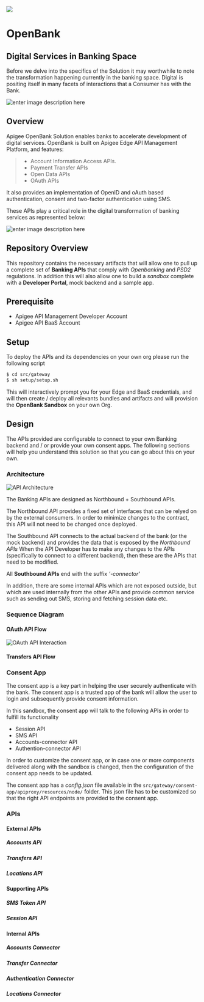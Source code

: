 <p align="left"><a href="http://apigee.com/"><img src="http://apigee.com/about/sites/all/themes/apigee_themes/apigee_mktg/images/logo.png"/></a></p>

OpenBank
===================

Digital Services in Banking Space
-------------

Before we delve into the specifics of the Solution it may worthwhile to note the transformation happening currently in the banking space. Digital is positing itself in many facets of interactions that a Consumer has with the Bank.

![enter image description here](http://openbank.apigee.com/sites/default/files/openbanking_position.png)

Overview
-------------

Apigee OpenBank Solution enables banks to accelerate  development of digital services. OpenBank is built on Apigee Edge API Management Platform, and features:

> - Account Information Access APIs.
> - Payment Transfer APIs
> - Open Data APIs
> - OAuth APIs

It also provides an implementation of OpenID and oAuth based authentication, consent and two-factor authentication using SMS.

These APIs play a critical role in the digital transformation of banking services as represented below:

![enter image description here](http://openbank.apigee.com/sites/default/files/openbank_architecture.png)


## Repository Overview
This repository contains the necessary artifacts that will allow one to pull up a complete set of **Banking APIs** that comply with _Openbanking_ and _PSD2_ regulations. In addition this will also allow one to build a _sandbox_ complete with a **Developer Portal**, mock backend and a sample app.

## Prerequisite
+ Apigee API Management Developer Account
+ Apigee API BaaS Account

## Setup
To deploy the APIs and its dependencies on your own org please run the following script

```bash
$ cd src/gateway
$ sh setup/setup.sh
```

This will interactively prompt you for your Edge and BaaS credentials, and will then create / deploy all relevants bundles and artifacts and will provision the **OpenBank Sandbox** on your own Org.

## Design
The APIs provided are configurable to connect to your own Banking backend and / or provide your own consent apps. The following sections will help you understand this solution so that you can go about this on your own.

### Architecture
![API Architecture](http://imageshack.com/a/img922/3760/tCOiYq.png)

The Banking APIs are designed as Northbound + Southbound APIs. 

The Northbound API provides a fixed set of interfaces that can be relyed on by the external consumers. In order to minimize changes to the contract, this API will not need to be changed once deployed.

The Southbound API connects to the actual backend of the bank (or the mock backend) and provides the data that is exposed by the _Northbound APIs_
When the API Developer has to make any changes to the APIs (specifically to connect to a different backend), then these are the APIs that need to be modified.

All **Southbound APIs** end with the suffix _'-connector'_

In addition, there are some internal APIs which are not exposed outside, but which are used internally from the other APIs and provide common service such as sending out SMS, storing and fetching session data etc.

### Sequence Diagram
#### OAuth API Flow
![OAuth API Interaction](http://www.websequencediagrams.com/files/render?link=R39gE_mlfbXyVC0IS1Z8)

#### Transfers API Flow

### Consent App
The consent app is a key part in helping the user securely authenticate with the bank. The consent app is a trusted app of the bank will allow the user to login and subsequently provide consent information. 

In this sandbox, the consent app will talk to the following APIs in order to fulfill its functionality
+ Session API
+ SMS API
+ Accounts-connector API
+ Authention-connector API

In order to customize the consent app, or in case one or more components delivered along with the sandbox is changed, then the configuration of the consent app needs to be updated.

The consent app has a _config.json_ file available in the `src/gateway/consent-app/apiproxy/resources/node/` folder. This json file has to be customized so that the right API endpoints are provided to the consent app.

### APIs

#### External APIs
##### Accounts API
##### Transfers API
##### Locations API

#### Supporting APIs
##### SMS Token API
##### Session API

#### Internal APIs
##### Accounts Connector
##### Transfer Connector
##### Authentication Connector
##### Locations Connector




